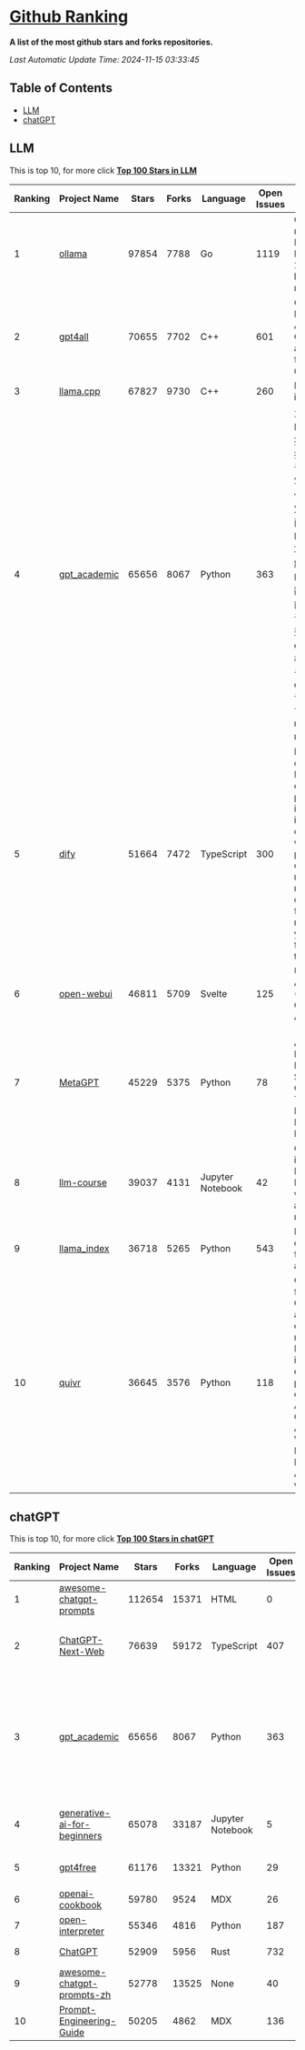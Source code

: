 [Github Ranking](./README.md)
==========

**A list of the most github stars and forks repositories.**

*Last Automatic Update Time: 2024-11-15 03:33:45*

## Table of Contents
 * [LLM](#LLM)
 * [chatGPT](#chatGPT)

## LLM

This is top 10, for more click **[Top 100 Stars in LLM](Top100/LLM.md)**

| Ranking | Project Name | Stars | Forks | Language | Open Issues | Description | Last Commit |
| ------- | ------------ | ----- | ----- | -------- | ----------- | ----------- | ----------- |
| 1 | [ollama](https://github.com/ollama/ollama) | 97854 | 7788 | Go | 1119 | Get up and running with Llama 3.2, Mistral, Gemma 2, and other large language models. | 2024-11-15T02:43:37Z |
| 2 | [gpt4all](https://github.com/nomic-ai/gpt4all) | 70655 | 7702 | C++ | 601 | GPT4All: Run Local LLMs on Any Device. Open-source and available for commercial use. | 2024-11-15T00:56:04Z |
| 3 | [llama.cpp](https://github.com/ggerganov/llama.cpp) | 67827 | 9730 | C++ | 260 | LLM inference in C/C++ | 2024-11-15T03:09:12Z |
| 4 | [gpt_academic](https://github.com/binary-husky/gpt_academic) | 65656 | 8067 | Python | 363 | 为GPT/GLM等LLM大语言模型提供实用化交互接口，特别优化论文阅读/润色/写作体验，模块化设计，支持自定义快捷按钮&函数插件，支持Python和C++等项目剖析&自译解功能，PDF/LaTex论文翻译&总结功能，支持并行问询多种LLM模型，支持chatglm3等本地模型。接入通义千问, deepseekcoder, 讯飞星火, 文心一言, llama2, rwkv, claude2, moss等。 | 2024-11-11T15:59:07Z |
| 5 | [dify](https://github.com/langgenius/dify) | 51664 | 7472 | TypeScript | 300 | Dify is an open-source LLM app development platform. Dify's intuitive interface combines AI workflow, RAG pipeline, agent capabilities, model management, observability features and more, letting you quickly go from prototype to production. | 2024-11-15T03:30:49Z |
| 6 | [open-webui](https://github.com/open-webui/open-webui) | 46811 | 5709 | Svelte | 125 | User-friendly AI Interface (Supports Ollama, OpenAI API, ...) | 2024-11-15T02:57:27Z |
| 7 | [MetaGPT](https://github.com/geekan/MetaGPT) | 45229 | 5375 | Python | 78 | 🌟 The Multi-Agent Framework: First AI Software Company, Towards Natural Language Programming | 2024-11-11T15:05:12Z |
| 8 | [llm-course](https://github.com/mlabonne/llm-course) | 39037 | 4131 | Jupyter Notebook | 42 | Course to get into Large Language Models (LLMs) with roadmaps and Colab notebooks. | 2024-07-28T22:17:43Z |
| 9 | [llama_index](https://github.com/run-llama/llama_index) | 36718 | 5265 | Python | 543 | LlamaIndex is a data framework for your LLM applications | 2024-11-15T01:42:01Z |
| 10 | [quivr](https://github.com/QuivrHQ/quivr) | 36645 | 3576 | Python | 118 | Opiniated RAG for integrating GenAI in your apps 🧠   Focus on your product rather than the RAG. Easy integration in existing products with customisation!  Any LLM: GPT4, Groq, Llama. Any Vectorstore: PGVector, Faiss. Any Files. Anyway you want.  | 2024-11-14T16:03:10Z |


## chatGPT

This is top 10, for more click **[Top 100 Stars in chatGPT](Top100/chatGPT.md)**

| Ranking | Project Name | Stars | Forks | Language | Open Issues | Description | Last Commit |
| ------- | ------------ | ----- | ----- | -------- | ----------- | ----------- | ----------- |
| 1 | [awesome-chatgpt-prompts](https://github.com/f/awesome-chatgpt-prompts) | 112654 | 15371 | HTML | 0 | This repo includes ChatGPT prompt curation to use ChatGPT better. | 2024-11-11T11:38:53Z |
| 2 | [ChatGPT-Next-Web](https://github.com/ChatGPTNextWeb/ChatGPT-Next-Web) | 76639 | 59172 | TypeScript | 407 | A cross-platform ChatGPT/Gemini UI (Web / PWA / Linux / Win / MacOS). 一键拥有你自己的跨平台 ChatGPT/Gemini 应用。 | 2024-11-13T07:17:44Z |
| 3 | [gpt_academic](https://github.com/binary-husky/gpt_academic) | 65656 | 8067 | Python | 363 | 为GPT/GLM等LLM大语言模型提供实用化交互接口，特别优化论文阅读/润色/写作体验，模块化设计，支持自定义快捷按钮&函数插件，支持Python和C++等项目剖析&自译解功能，PDF/LaTex论文翻译&总结功能，支持并行问询多种LLM模型，支持chatglm3等本地模型。接入通义千问, deepseekcoder, 讯飞星火, 文心一言, llama2, rwkv, claude2, moss等。 | 2024-11-11T15:59:07Z |
| 4 | [generative-ai-for-beginners](https://github.com/microsoft/generative-ai-for-beginners) | 65078 | 33187 | Jupyter Notebook | 5 | 21 Lessons, Get Started Building with Generative AI  🔗 https://microsoft.github.io/generative-ai-for-beginners/ | 2024-11-07T14:56:14Z |
| 5 | [gpt4free](https://github.com/xtekky/gpt4free) | 61176 | 13321 | Python | 29 | The official gpt4free repository \| various collection of powerful language models | 2024-11-13T11:37:23Z |
| 6 | [openai-cookbook](https://github.com/openai/openai-cookbook) | 59780 | 9524 | MDX | 26 | Examples and guides for using the OpenAI API | 2024-11-13T22:11:43Z |
| 7 | [open-interpreter](https://github.com/OpenInterpreter/open-interpreter) | 55346 | 4816 | Python | 187 | A natural language interface for computers | 2024-11-14T17:47:29Z |
| 8 | [ChatGPT](https://github.com/lencx/ChatGPT) | 52909 | 5956 | Rust | 732 | 🔮 ChatGPT Desktop Application (Mac, Windows and Linux) | 2024-08-29T17:58:11Z |
| 9 | [awesome-chatgpt-prompts-zh](https://github.com/PlexPt/awesome-chatgpt-prompts-zh) | 52778 | 13525 | None | 40 | ChatGPT 中文调教指南。各种场景使用指南。学习怎么让它听你的话。 | 2024-07-30T11:43:23Z |
| 10 | [Prompt-Engineering-Guide](https://github.com/dair-ai/Prompt-Engineering-Guide) | 50205 | 4862 | MDX | 136 | 🐙 Guides, papers, lecture, notebooks and resources for prompt engineering | 2024-10-28T04:57:30Z |

